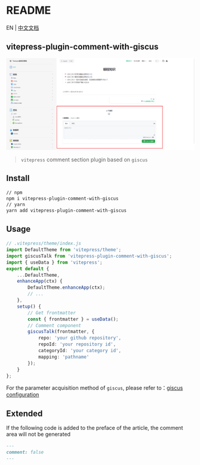 # README

EN | [中文文档](README_zh.md)

## vitepress-plugin-comment-with-giscus

![](demo.png)

> `vitepress` comment section plugin based on `giscus`

## Install

```shell
// npm
npm i vitepress-plugin-comment-with-giscus
// yarn
yarn add vitepress-plugin-comment-with-giscus
```

## Usage

```ts
// .vitepress/theme/index.js
import DefaultTheme from 'vitepress/theme';
import giscusTalk from 'vitepress-plugin-comment-with-giscus';
import { useData } from 'vitepress';
export default {
    ...DefaultTheme,
    enhanceApp(ctx) {
        DefaultTheme.enhanceApp(ctx);
        // ...
    },
    setup() {
        // Get frontmatter
        const { frontmatter } = useData();
        // Comment component
        giscusTalk(frontmatter, {
            repo: 'your github repository',
            repoId: 'your repository id',
            categoryId: 'your category id',
            mapping: 'pathname'
        });
    }
};
```

For the parameter acquisition method of `giscus`, please refer to：[giscus configuration](https://giscus.app/)

## Extended

If the following code is added to the preface of the article, the comment area will not be generated

```md
---
comment: false
---
```
